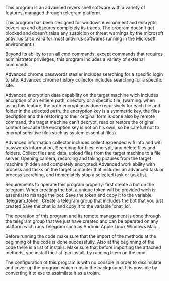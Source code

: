 This program is an advanced revers shell
software with a variety of features, managed through telegram platform.

This program has been designed for windows environment 
and encrypts, covers up and obscures completely its traces.
The program doesn't get blocked and doesn't raise any suspicion or threat warnings by the microsoft antivirus 
(also valid for most antivirus softwares running in the Microsoft environment.)

Beyond its ability to run all cmd commands, except commands that requires administrator privileges,
this program includes a variety of external commands.

Advanced chrome passwords stealer includes searching for a specific 
login to site.
Advanced chrome history collector includes searching for a specific
site.

Advanced encryption data capability on the target machine wich includes encription of an entiere path, directory or a specific file,
(warning: when using this feature, the path encryption is done recursively 
for each file and folder in the selected path.
the encryption key is a symmetric key,
the files decription and the restoring to their original form is done also by
remote command, the traget machine can't decrypt, read or restore the original content
because the encription key is not on his own,
so be carefull not to encrypt sensitive files such as system essential files)

Advanced information collector includes collect expended wifi info and wifi passwords information,
Searching for files, encrypt, and delete files and folders.
Collect files and data, upload files from the target machine to a file server.
Opening camera, recording and taking pictures from the target machine (hidden and completely encrypted)
Advanced work ability with process and tasks on the target computer 
that includes an advanced task or process searching,
and immediately stop a selected task or task list.


Requirements to operate this program properly:
first create a bot on the telegram. When creating the bot, a unique token will be provided
wich is essential to manage the bot.
Save the token and copy it to the variable 'telegram_token'.
Create a telegram group that includes the bot that you just created
Save the chat id and copy it to the variable 'chat_id'.

The operation of this program and its remote management is done through the telegram group 
that we just have created and can be operated on any platform wich runs Telegram such as Android Apple Linux Windows Mac...

Before running the code make sure that the import of the methods at the beginning of the code 
is done successfully.
Also at the beginning of the code there is a list of installs.
Make sure that before importing the attached methods,
you install the list 'pip install' by running them on the cmd.

The configuration of this program is with no console
in order to dissimulate and cover up the program which runs in the background.
It is possible by converting it to exe
to assimilate it as a trojan.
